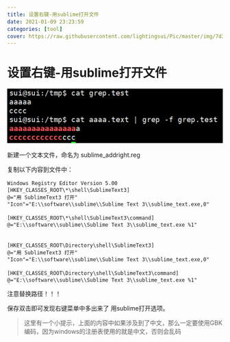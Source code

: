 ```yaml
---
title: 设置右键-用sublime打开文件
date: 2021-01-09 23:23:59
categories: [tool]
cover: https://raw.githubusercontent.com/lightingsui/Pic/master/img/7d389966de9ca6163defe14a3fa2b292.jpeg
---
```

# 设置右键-用sublime打开文件
![](https://raw.githubusercontent.com/lightingsui/Pic/master/img/20210112193738.png)

新建一个文本文件，命名为 sublime_addright.reg

复制以下内容到文件中：

```
Windows Registry Editor Version 5.00
[HKEY_CLASSES_ROOT\*\shell\SublimeText3]
@="用 SublimeText3 打开"
"Icon"="E:\\software\\sublime\\Sublime Text 3\\sublime_text.exe,0"

[HKEY_CLASSES_ROOT\*\shell\SublimeText3\command]
@="E:\\software\\sublime\\Sublime Text 3\\sublime_text.exe %1"


[HKEY_CLASSES_ROOT\Directory\shell\SublimeText3]
@="用 SublimeText3 打开"
"Icon"="E:\\software\\sublime\\Sublime Text 3\\sublime_text.exe,0"

[HKEY_CLASSES_ROOT\Directory\shell\SublimeText3\command]
@="E:\\software\\sublime\\Sublime Text 3\\sublime_text.exe %1"
```

注意替换路径！！！

保存双击即可发现右键菜单中多出来了 用sublime打开选项。

> 这里有一个小提示，上面的内容中如果涉及到了中文，那么一定要使用GBK编码，因为windows的注册表使用的就是中文，否则会乱码

